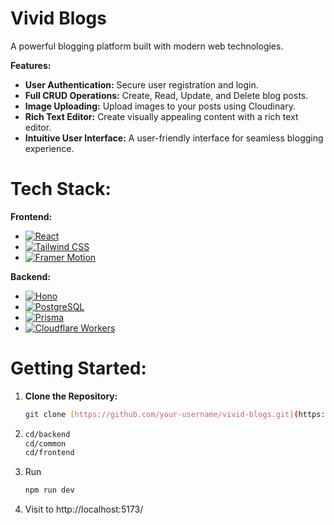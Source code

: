# Vivid Blogs

A powerful blogging platform built with modern web technologies.

**Features:**

* **User Authentication:** Secure user registration and login.
* **Full CRUD Operations:** Create, Read, Update, and Delete blog posts.
* **Image Uploading:** Upload images to your posts using Cloudinary.
* **Rich Text Editor:** Create visually appealing content with a rich text editor.
* **Intuitive User Interface:** A user-friendly interface for seamless blogging experience.

# Tech Stack:

**Frontend:**

* [![React](https://img.shields.io/badge/React-61DAFB?style=flat-square&logo=react&logoColor=white)](https://reactjs.org/)
* [![Tailwind CSS](https://img.shields.io/badge/Tailwind_CSS-38B2AC?style=flat-square&logo=tailwind-css&logoColor=white)](https://tailwindcss.com/)
* [![Framer Motion](https://img.shields.io/badge/Framer_Motion-A673D9?style=flat-square&logo=framer-motion&logoColor=white)](https://www.framer.com/motion/)

**Backend:**

* [![Hono](https://img.shields.io/badge/Hono-F59E0B?style=flat-square&logo=hono&logoColor=white)](https://honojs.dev/)
* [![PostgreSQL](https://img.shields.io/badge/PostgreSQL-336791?style=flat-square&logo=postgresql&logoColor=white)](https://www.postgresql.org/)
* [![Prisma](https://img.shields.io/badge/Prisma-0C69B1?style=flat-square&logo=prisma&logoColor=white)](https://www.prisma.io/)
* [![Cloudflare Workers](https://img.shields.io/badge/Cloudflare_Workers-F05032?style=flat-square&logo=cloudflare&logoColor=white)](https://workers.cloudflare.com/)

# Getting Started:

1. **Clone the Repository:**
   ```bash
   git clone [https://github.com/your-username/vivid-blogs.git](https://github.com/your-username/vivid-blogs.git)

2. ```bash
   cd/backend
   cd/common
   cd/frontend

4. Run
    ```bash
    npm run dev

5. Visit to http://localhost:5173/
    
   
        


